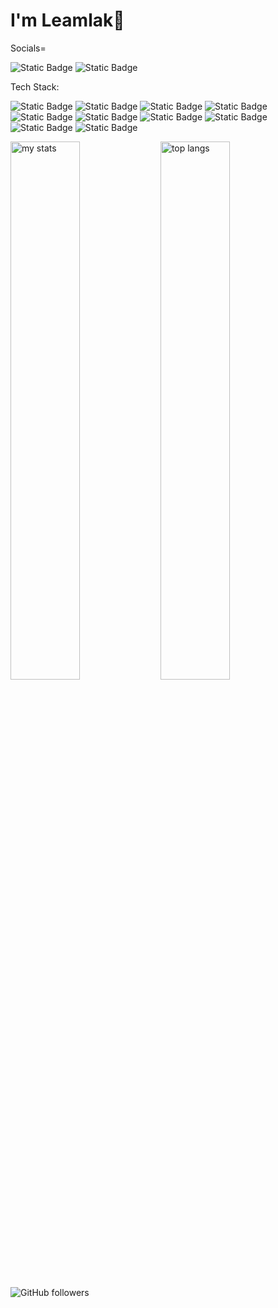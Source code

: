 # I'm Leamlak👋

Socials=

![Static Badge](https://img.shields.io/badge/instagram-E4405F?style=for-the-badge&logo=instagram&logoColor=white&labelColor=orchild&color=purple)
![Static Badge](https://img.shields.io/badge/linkedin-0A66C2?style=for-the-badge&logo=linkedin&logoColor=white&labelColor=orchild&color=blue)






Tech Stack:

![Static Badge](https://img.shields.io/badge/react-61DBFB?style=for-the-badge&logo=react&logoColor=61DBFB&labelColor=black)
![Static Badge](https://img.shields.io/badge/javascript-%23F7DF1E?style=for-the-badge&logo=javascript&logoColor=F7DF1E&labelColor=red&color=black)
![Static Badge](https://img.shields.io/badge/html5-E34F26?style=for-the-badge&logo=html5&logoColor=white&labelColor=red&color=blue)
![Static Badge](https://img.shields.io/badge/css3-1572B6?style=for-the-badge&logo=css3&logoColor=white&labelColor=black&color=blue)
![Static Badge](https://img.shields.io/badge/php-777BB4?style=for-the-badge&logo=php&logoColor=white&labelColor=pink&color=blue)
![Static Badge](https://img.shields.io/badge/oracle-F80000?style=for-the-badge&logo=oracle&logoColor=white&labelColor=maroon&color=aqua)
![Static Badge](https://img.shields.io/badge/bootstrap-7952B3?style=for-the-badge&logo=bootstrap&logoColor=white&labelColor=maroon&color=orchild)
![Static Badge](https://img.shields.io/badge/adobephotoshop-31A8FF?style=for-the-badge&logo=adobephotoshop&logoColor=white&labelColor=maroon&color=blue)
![Static Badge](https://img.shields.io/badge/canva-00C4CC?style=for-the-badge&logo=canva&logoColor=white&labelColor=maroon&color=aq)
![Static Badge](https://img.shields.io/badge/mysql-4479A1?style=for-the-badge&logo=mysql&logoColor=white&labelColor=orchild&color=light%20green)








<img alt="my stats" align="left" width="47%" src="https://github-readme-stats.vercel.app/api?username=leamlak12"/>
<img alt="top langs" align="left" width="47%" src="https://github-readme-stats.vercel.app/api/top-langs/?username=leamlak12&layout=compact"/>



![GitHub followers](https://img.shields.io/github/followers/leamlak12?style=for-the-badge&logo=github&labelColor=blue&color=pink)


